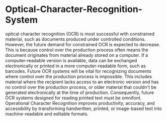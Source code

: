 # Optical-Character-Recognition-System

optical character recognition (OCR) is most 
successful with constrained material, such as documents 
produced under controlled conditions. However, the future 
demand for constrained OCR is expected to decrease. This 
is because control over the production process often 
means the document originates from material already 
stored on a computer. If a computer-readable version is 
available, data can be exchanged electronically or printed 
in a more computer-readable form, such as barcodes. 
Future OCR systems will be vital for recognizing 
documents where control over the production process is 
impossible. This includes material where the recipient 
lacks access to an electronic version and has no control 
over the production process, or older material that 
couldn't be generated electronically at the time of 
production. Consequently, future OCR systems designed 
for reading printed text must be omnifont. Operational 
Character Recognition improves productivity, accuracy, 
and accessibility by transforming handwritten, printed, or 
image-based text into machine-readable and editable 
formats.
